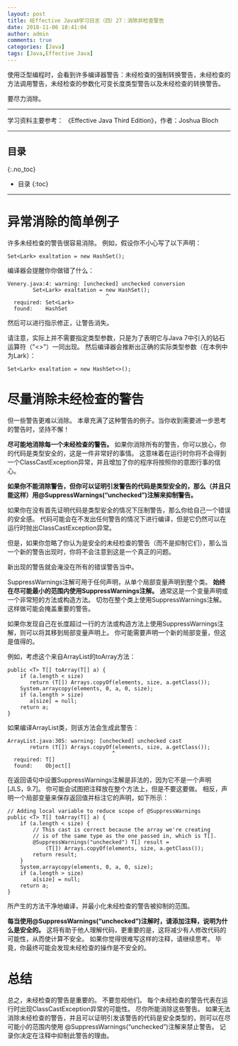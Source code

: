 ```yaml
---
layout: post
title: 《Effective Java》学习日志（四）27：消除非检查警告
date: 2018-11-06 18:41:04
author: admin
comments: true
categories: [Java]
tags: [Java,Effective Java]
---
```


使用泛型编程时，会看到许多编译器警告：未经检查的强制转换警告，未经检查的方法调用警告，未经检查的参数化可变长度类型警告以及未经检查的转换警告。

要尽力消除。

<!-- more -->

---

学习资料主要参考： 《Effective Java Third Edition》，作者：Joshua Bloch

---

## 目录
{:.no_toc}

* 目录
{:toc}

---

# 异常消除的简单例子

许多未经检查的警告很容易消除。 例如，假设你不小心写了以下声明：

    Set<Lark> exaltation = new HashSet();
    
编译器会提醒你你做错了什么：

    Venery.java:4: warning: [unchecked] unchecked conversion
            Set<Lark> exaltation = new HashSet();
                                   ^
      required: Set<Lark>
      found:    HashSet
      
然后可以进行指示修正，让警告消失。 

请注意，实际上并不需要指定类型参数，只是为了表明它与Java 7中引入的钻石运算符（"<>"）一同出现。
然后编译器会推断出正确的实际类型参数（在本例中为Lark）：

    Set<Lark> exaltation = new HashSet<>();
    

# 尽量消除未经检查的警告

但一些警告更难以消除。 本章充满了这种警告的例子。当你收到需要进一步思考的警告时，坚持不懈！ 

**尽可能地消除每一个未经检查的警告。** 
如果你消除所有的警告，你可以放心，你的代码是类型安全的，这是一件非常好的事情。 
这意味着在运行时你将不会得到一个ClassCastException异常，并且增加了你的程序将按照你的意图行事的信心。

**如果你不能消除警告，但你可以证明引发警告的代码是类型安全的，那么（并且只能这样）用@SuppressWarnings(“unchecked”)注解来抑制警告。** 

如果你在没有首先证明代码是类型安全的情况下压制警告，那么你给自己一个错误的安全感。 
代码可能会在不发出任何警告的情况下进行编译，但是它仍然可以在运行时抛出ClassCastException异常。 

但是，如果你忽略了你认为是安全的未经检查的警告（而不是抑制它们），那么当一个新的警告出现时，你将不会注意到这是一个真正的问题。 

新出现的警告就会淹没在所有的错误警告当中。

SuppressWarnings注解可用于任何声明，从单个局部变量声明到整个类。 
**始终在尽可能最小的范围内使用SuppressWarnings注解。** 
通常这是一个变量声明或一个非常短的方法或构造方法。 切勿在整个类上使用SuppressWarnings注解。 这样做可能会掩盖重要的警告。

如果你发现自己在长度超过一行的方法或构造方法上使用SuppressWarnings注解，则可以将其移到局部变量声明上。 
你可能需要声明一个新的局部变量，但这是值得的。 

例如，考虑这个来自ArrayList的toArray方法：

    public <T> T[] toArray(T[] a) {
        if (a.length < size)
           return (T[]) Arrays.copyOf(elements, size, a.getClass());
        System.arraycopy(elements, 0, a, 0, size);
        if (a.length > size)
           a[size] = null;
        return a;
    }

如果编译ArrayList类，则该方法会生成此警告：

    ArrayList.java:305: warning: [unchecked] unchecked cast
           return (T[]) Arrays.copyOf(elements, size, a.getClass());
                                     ^
      required: T[]
      found:    Object[]
      
在返回语句中设置SuppressWarnings注解是非法的，因为它不是一个声明[JLS，9.7]。 
你可能会试图把注释放在整个方法上，但是不要这要做。 
相反，声明一个局部变量来保存返回值并标注它的声明，如下所示：

    // Adding local variable to reduce scope of @SuppressWarnings
    public <T> T[] toArray(T[] a) {
        if (a.length < size) {
            // This cast is correct because the array we're creating
            // is of the same type as the one passed in, which is T[].
            @SuppressWarnings("unchecked") T[] result =
                (T[]) Arrays.copyOf(elements, size, a.getClass());
            return result;
        }
        System.arraycopy(elements, 0, a, 0, size);
        if (a.length > size)
            a[size] = null;
        return a;
    }
    
所产生的方法干净地编译，并最小化未经检查的警告被抑制的范围。

**每当使用@SuppressWarnings(“unchecked”)注解时，请添加注释，说明为什么是安全的。** 
这将有助于他人理解代码，更重要的是，这将减少有人修改代码的可能性，从而使计算不安全。 
如果你觉得很难写这样的注释，请继续思考。 
毕竟，你最终可能会发现未经检查的操作是不安全的。

# 总结

总之，未经检查的警告是重要的。 不要忽视他们。 
每个未经检查的警告代表在运行时出现ClassCastException异常的可能性。 
尽你所能消除这些警告。 
如果无法消除未经检查的警告，并且可以证明引发该警告的代码是安全类型的，则可以在尽可能小的范围内使用 @SuppressWarnings(“unchecked”)注解来禁止警告。 
记录你决定在注释中抑制此警告的理由。